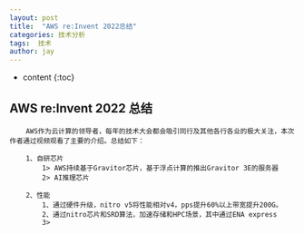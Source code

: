 ```yaml
---
layout: post
title:  "AWS re:Invent 2022总结"
categories: 技术分析
tags:  技术
author: jay
---
```


* content
{:toc}


## AWS re:Invent 2022 总结

		AWS作为云计算的领导者，每年的技术大会都会吸引同行及其他各行各业的极大关注，本次作者通过视频观看了主要的介绍。总结如下：

		1、自研芯片
			1> AWS持续基于Gravitor芯片，基于浮点计算的推出Gravitor 3E的服务器
			2> AI推理芯片

		2、性能
			1、通过硬件升级，nitro v5将性能相对v4，pps提升60%以上带宽提升200G。
			2、通过nitro芯片和SRD算法，加速存储和HPC场景，其中通过ENA express
			3>
